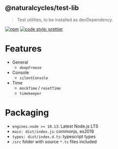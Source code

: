 ## @naturalcycles/test-lib

> Test utilities, to be installed as devDependency.

[![npm](https://img.shields.io/npm/v/@naturalcycles/test-lib/latest.svg)](https://www.npmjs.com/package/@naturalcycles/test-lib)
[![code style: prettier](https://img.shields.io/badge/code_style-prettier-ff69b4.svg?style=flat-square)](https://github.com/prettier/prettier)

# Features

- General
  - `deepFreeze`
- Console
  - `silentConsole`
- Time
  - `mockTime` / `resetTime`
  - `timekeeper`

# Packaging

- `engines.node >= 10.13`: Latest Node.js LTS
- `main: dist/index.js`: commonjs, es2018
- `types: dist/index.d.ts`: typescript types
- `/src` folder with source `*.ts` files included
